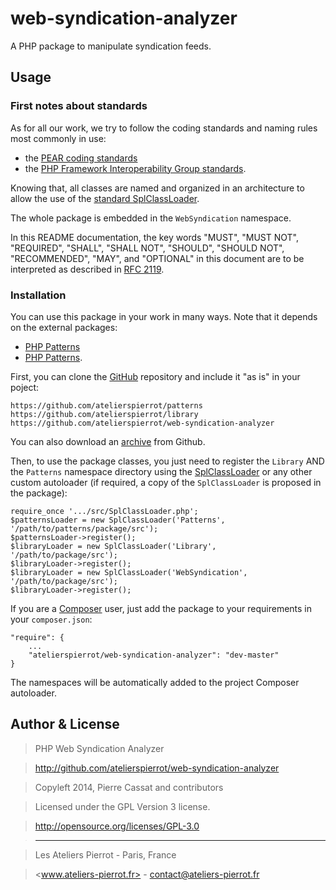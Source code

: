 web-syndication-analyzer
========================

A PHP package to manipulate syndication feeds.


## Usage

### First notes about standards

As for all our work, we try to follow the coding standards and naming rules most commonly in use:

-   the [PEAR coding standards](http://pear.php.net/manual/en/standards.php)
-   the [PHP Framework Interoperability Group standards](https://github.com/php-fig/fig-standards).

Knowing that, all classes are named and organized in an architecture to allow the use of the
[standard SplClassLoader](https://gist.github.com/jwage/221634).

The whole package is embedded in the `WebSyndication` namespace.

In this README documentation, the key words "MUST", "MUST NOT", "REQUIRED", "SHALL", "SHALL NOT",
"SHOULD", "SHOULD NOT", "RECOMMENDED", "MAY", and "OPTIONAL" in this document are to be
interpreted as described in [RFC 2119](http://www.ietf.org/rfc/rfc2119.txt).

### Installation

You can use this package in your work in many ways. Note that it depends on the external
packages:

-   [PHP Patterns](https://github.com/atelierspierrot/patterns)
-   [PHP Patterns](https://github.com/atelierspierrot/library).

First, you can clone the [GitHub](https://github.com/atelierspierrot/web-syndication-analyzer) repository
and include it "as is" in your poject:

    https://github.com/atelierspierrot/patterns
    https://github.com/atelierspierrot/library
    https://github.com/atelierspierrot/web-syndication-analyzer

You can also download an [archive](https://github.com/atelierspierrot/web-syndication-analyzer/downloads)
from Github.

Then, to use the package classes, you just need to register the `Library` AND the `Patterns`
namespace directory using the [SplClassLoader](https://gist.github.com/jwage/221634) or
any other custom autoloader (if required, a copy of the `SplClassLoader` is proposed in
the package):

    require_once '.../src/SplClassLoader.php';
    $patternsLoader = new SplClassLoader('Patterns', '/path/to/patterns/package/src');
    $patternsLoader->register();
    $libraryLoader = new SplClassLoader('Library', '/path/to/package/src');
    $libraryLoader->register();
    $libraryLoader = new SplClassLoader('WebSyndication', '/path/to/package/src');
    $libraryLoader->register();

If you are a [Composer](http://getcomposer.org/) user, just add the package to your requirements
in your `composer.json`:

    "require": {
        ...
        "atelierspierrot/web-syndication-analyzer": "dev-master"
    }

The namespaces will be automatically added to the project Composer autoloader.


## Author & License

>    PHP Web Syndication Analyzer

>    http://github.com/atelierspierrot/web-syndication-analyzer

>    Copyleft 2014, Pierre Cassat and contributors

>    Licensed under the GPL Version 3 license.

>    http://opensource.org/licenses/GPL-3.0

>    ----

>    Les Ateliers Pierrot - Paris, France

>    <www.ateliers-pierrot.fr> - <contact@ateliers-pierrot.fr>
